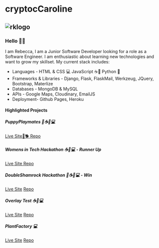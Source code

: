 # cryptocCaroline 

## ![rklogo](https://user-images.githubusercontent.com/73824252/119368567-10aaf180-bcab-11eb-8eff-e7a666345518.png)

###  Hello 👋🏼 
I am Rebecca, I am a Junior Software Developer looking for a role as a Software Engineer.  I am enthusiastic about learning new technologies and want to grow my skillset.  My current stack includes:  
- Languages - HTML & CSS 💻 JavaScript ☕📃 Python 🐍
- Frameworks & Libraries - Django, Flask, FlaskMail, Werkzeug, JQuery, Bootstrap, Materlize
- Databases - MongoDB & MySQL
- APIs - Google Maps, Cloudinary, EmailJS 
- Deployment- Github Pages, Heroku 

#### Highlighted Projects 

##### PuppyPlaymates 🐍☕📃💻

[Live Site🐶🐕 ](https://puppy-playmates.herokuapp.com/)
[Repo](https://github.com/crypticCaroline/puppyplaymates)
 
 
 ##### Womens in Tech Hackathon ☕📃💻 - Runner Up
 [Live Site ](https://github.com/crypticCaroline/womenscareers)
 [Repo](https://crypticcaroline.github.io/womenscareers/)
 
 
 ##### DoubleShamrock Hackathon 🐍☕📃💻 - Win
 [Live Site](https://doubleshamrocks.herokuapp.com/homepage)
 [Repo](https://github.com/crypticCaroline/hackathon-doubleShamrocks)
 
 
 ##### Overlay Test ☕📃💻
 [Live Site](https://crypticcaroline.github.io/overlay-test/index.html)
 [Repo](https://github.com/crypticCaroline/overlay-test)
 
 
 ##### PlantFactory 💻
 [Live Site](https://crypticcaroline.github.io/ms1-plantfactory/index.html)
 [Repo](https://github.com/crypticCaroline/ms1-plantfactory)
